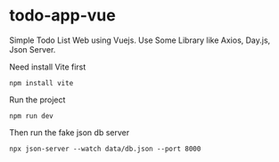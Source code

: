# todo-app-vue

Simple Todo List Web using Vuejs. Use Some Library like Axios, Day.js, Json Server.

Need install Vite first
```
npm install vite
```

Run the project
```
npm run dev
```

Then run the fake json db server
```
npx json-server --watch data/db.json --port 8000
```



<!-- This template should help get you started developing with Vue 3 in Vite.

## Recommended IDE Setup

[VSCode](https://code.visualstudio.com/) + [Volar](https://marketplace.visualstudio.com/items?itemName=Vue.volar) (and disable Vetur).

## Customize configuration

See [Vite Configuration Reference](https://vitejs.dev/config/).

## Project Setup

```sh
npm install
```

### Compile and Hot-Reload for Development

```sh
npm run dev
```

### Compile and Minify for Production

```sh
npm run build
``` -->
